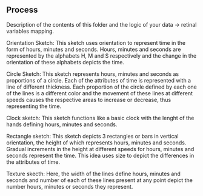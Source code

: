 ## Process

Description of the contents of this folder and the logic of your data → retinal variables mapping.

Orientation Sketch: This sketch uses orientation to represent time in the form of hours, minutes and seconds. Hours, minutes and seconds are represented by the alphabets H, M and S respectively and the change in the orientation of these alphabets depicts the time. 

Circle Sketch: This sketch represents hours, minutes and seconds as proportions of a circle. Each of the attributes of time is represented with a line of different thickness. Each proportion of the circle defined by each one of the lines is a different color and the movement of these lines at different speeds causes the respective areas to increase or decrease, thus representing the time. 

Clock sketch: This sketch functions like a basic clock with the lenght of the hands defining hours, minutes and seconds.

Rectangle sketch: This sketch depicts 3 rectangles or bars in vertical orientation, the height of which represents hours, minutes and seconds. Gradual increments in the height at different speeds for hours, minutes and seconds represent the time. This idea uses size to depict the differences in the attributes of time.

Texture skecth: Here, the width of the lines define hours, minutes and seconds and number of each of these lines present at any point depict the number hours, minutes or seconds they represent.